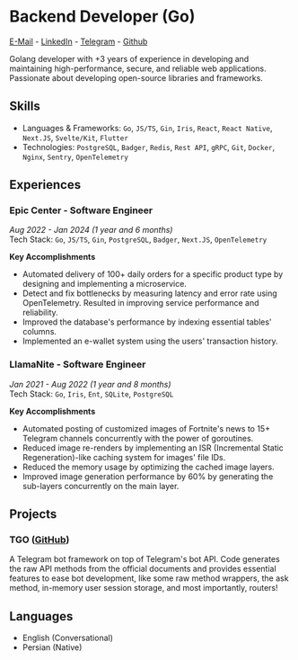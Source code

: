 # Backend Developer (Go)

[E-Mail](mailto:contact@haashemi.dev) - [LinkedIn](https://www.linkedin.com/in/haashemi) - [Telegram](https://t.me/Byfron) - [Github](https://github.com/haashemi)

Golang developer with +3 years of experience in developing and maintaining high-performance, secure, and reliable web applications. Passionate about developing open-source libraries and frameworks.

## Skills

- Languages & Frameworks: `Go`, `JS/TS`, `Gin`, `Iris`, `React`, `React Native`, `Next.JS`, `Svelte/Kit`, `Flutter`
- Technologies: `PostgreSQL`, `Badger`, `Redis`, `Rest API`, `gRPC`, `Git`, `Docker`, `Nginx`, `Sentry`, `OpenTelemetry`

## Experiences

### Epic Center - Software Engineer

_Aug 2022 - Jan 2024 (1 year and 6 months)_\
Tech Stack: `Go`, `JS/TS`, `Gin`, `PostgreSQL`, `Badger`, `Next.JS`, `OpenTelemetry`

**Key Accomplishments**

- Automated delivery of 100+ daily orders for a specific product type by designing and implementing a microservice.
- Detect and fix bottlenecks by measuring latency and error rate using OpenTelemetry. Resulted in improving service performance and reliability.
- Improved the database's performance by indexing essential tables' columns.
- Implemented an e-wallet system using the users' transaction history.

### LlamaNite - Software Engineer

_Jan 2021 - Aug 2022 (1 year and 8 months)_\
Tech Stack: `Go`, `Iris`, `Ent`, `SQLite`, `PostgreSQL`

**Key Accomplishments**

- Automated posting of customized images of Fortnite's news to 15+ Telegram channels concurrently with the power of goroutines.
- Reduced image re-renders by implementing an ISR (Incremental Static Regeneration)-like caching system for images' file IDs.
- Reduced the memory usage by optimizing the cached image layers.
- Improved image generation performance by 60% by generating the sub-layers concurrently on the main layer.

## Projects

### TGO ([GitHub](https://github.com/haashemi/tgo))

A Telegram bot framework on top of Telegram's bot API. Code generates the raw API methods from the official documents and provides essential features to ease bot development, like some raw method wrappers, the ask method, in-memory user session storage, and most importantly, routers!

## Languages

- English (Conversational)
- Persian (Native)
